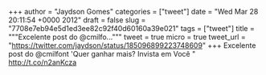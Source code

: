 
+++
author = "Jaydson Gomes"
categories = ["tweet"]
date = "Wed Mar 28 20:11:54 +0000 2012"
draft = false
slug = "7708e7eb94e5d1ed3ee82c92f40d60160a39e021"
tags = ["tweet"]
title = """Excelente post do @cmilfo..."""
tweet = true
micro = true
tweet_url = "https://twitter.com/jaydson/status/185096899223748609"
+++
Excelente post do @cmilfont 'Quer ganhar mais? Invista em Você
" http://t.co/n2anKcza
